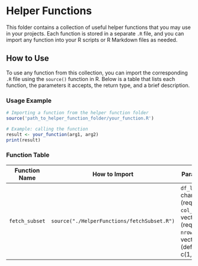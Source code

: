 # Helper Functions

This folder contains a collection of useful helper functions that you may use in your projects. Each function is stored in a separate `.R` file, and you can import any function into your R scripts or R Markdown files as needed.

## How to Use

To use any function from this collection, you can import the corresponding `.R` file using the `source()` function in R. Below is a table that lists each function, the parameters it accepts, the return type, and a brief description.

### Usage Example
```r
# Importing a function from the helper function folder
source('path_to_helper_function_folder/your_function.R')

# Example: calling the function
result <- your_function(arg1, arg2)
print(result)
```

### Function Table

| Function Name | How to Import                          | Parameters                     | Return Type |        Description                               |
|---------------|----------------------------------------|---------------------------------|-------------|-------------------------------------------|
| `fetch_subset` | `source("./HelperFunctions/fetchSubset.R")` | `df_location`: char (required) <br>`col_names`: vector (required) <br> `nrows` : vector (default c(1,-1))    | `data.table()`     | Fetches the subset from large CSV files          |
